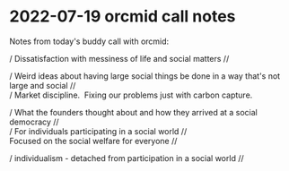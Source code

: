 # 2022-07-19 orcmid call notes

Notes from today's buddy call with orcmid:

/ Dissatisfaction with messiness of life and social matters //   

/ Weird ideas about having large social things be done in a way that's not  large and social //  
/ Market discipline.  Fixing our problems just with carbon capture.  

/ What the founders thought about and how they arrived at a social  democracy //  
/ For individuals participating in a social world //  
Focused on the  social welfare for everyone //

/  individualism - detached from participation in a social world //  

